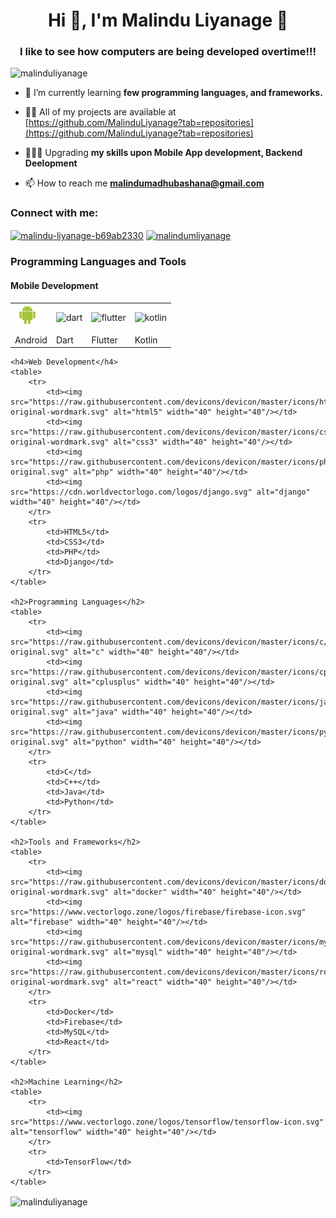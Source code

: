 <h1 align="center">Hi 👋, I'm Malindu Liyanage 🤠</h1>
<h3 align="center">I like to see how computers are being developed overtime!!!</h3>

<p align="left"> <img src="https://komarev.com/ghpvc/?username=malinduliyanage&label=Profile%20views&color=0e75b6&style=plastic" alt="malinduliyanage" /> </p>

- 🌱 I’m currently learning **few programming languages, and frameworks.**

- 👨‍💻 All of my projects are available at [https://github.com/MalinduLiyanage?tab=repositories](https://github.com/MalinduLiyanage?tab=repositories)

- 👩🏻‍💻 Upgrading **my skills upon Mobile App development, Backend Deelopment**

- 📫 How to reach me **malindumadhubashana@gmail.com**

<h3 align="left">Connect with me:</h3>
<p align="left">
<a href="https://linkedin.com/in/malindu-liyanage-b69ab2330" target="blank"><img align="center" src="https://raw.githubusercontent.com/rahuldkjain/github-profile-readme-generator/master/src/images/icons/Social/linked-in-alt.svg" alt="malindu-liyanage-b69ab2330" height="30" width="40" /></a>
<a href="https://fb.com/malindumliyanage" target="blank"><img align="center" src="https://raw.githubusercontent.com/rahuldkjain/github-profile-readme-generator/master/src/images/icons/Social/facebook.svg" alt="malindumliyanage" height="30" width="40" /></a>
</p>

<h3 align="left">Programming Languages and Tools</h3>
<h4>Mobile Development</h4>
    <table>
        <tr>
            <td><img src="https://raw.githubusercontent.com/devicons/devicon/master/icons/android/android-original-wordmark.svg" alt="android" width="40" height="40"/></td>
            <td><img src="https://www.vectorlogo.zone/logos/dartlang/dartlang-icon.svg" alt="dart" width="40" height="40"/></td>
            <td><img src="https://www.vectorlogo.zone/logos/flutterio/flutterio-icon.svg" alt="flutter" width="40" height="40"/></td>
            <td><img src="https://www.vectorlogo.zone/logos/kotlinlang/kotlinlang-icon.svg" alt="kotlin" width="40" height="40"/></td>
        </tr>
        <tr>
            <td>Android</td>
            <td>Dart</td>
            <td>Flutter</td>
            <td>Kotlin</td>
        </tr>
    </table>

    <h4>Web Development</h4>
    <table>
        <tr>
            <td><img src="https://raw.githubusercontent.com/devicons/devicon/master/icons/html5/html5-original-wordmark.svg" alt="html5" width="40" height="40"/></td>
            <td><img src="https://raw.githubusercontent.com/devicons/devicon/master/icons/css3/css3-original-wordmark.svg" alt="css3" width="40" height="40"/></td>
            <td><img src="https://raw.githubusercontent.com/devicons/devicon/master/icons/php/php-original.svg" alt="php" width="40" height="40"/></td>
            <td><img src="https://cdn.worldvectorlogo.com/logos/django.svg" alt="django" width="40" height="40"/></td>
        </tr>
        <tr>
            <td>HTML5</td>
            <td>CSS3</td>
            <td>PHP</td>
            <td>Django</td>
        </tr>
    </table>

    <h2>Programming Languages</h2>
    <table>
        <tr>
            <td><img src="https://raw.githubusercontent.com/devicons/devicon/master/icons/c/c-original.svg" alt="c" width="40" height="40"/></td>
            <td><img src="https://raw.githubusercontent.com/devicons/devicon/master/icons/cplusplus/cplusplus-original.svg" alt="cplusplus" width="40" height="40"/></td>
            <td><img src="https://raw.githubusercontent.com/devicons/devicon/master/icons/java/java-original.svg" alt="java" width="40" height="40"/></td>
            <td><img src="https://raw.githubusercontent.com/devicons/devicon/master/icons/python/python-original.svg" alt="python" width="40" height="40"/></td>
        </tr>
        <tr>
            <td>C</td>
            <td>C++</td>
            <td>Java</td>
            <td>Python</td>
        </tr>
    </table>

    <h2>Tools and Frameworks</h2>
    <table>
        <tr>
            <td><img src="https://raw.githubusercontent.com/devicons/devicon/master/icons/docker/docker-original-wordmark.svg" alt="docker" width="40" height="40"/></td>
            <td><img src="https://www.vectorlogo.zone/logos/firebase/firebase-icon.svg" alt="firebase" width="40" height="40"/></td>
            <td><img src="https://raw.githubusercontent.com/devicons/devicon/master/icons/mysql/mysql-original-wordmark.svg" alt="mysql" width="40" height="40"/></td>
            <td><img src="https://raw.githubusercontent.com/devicons/devicon/master/icons/react/react-original-wordmark.svg" alt="react" width="40" height="40"/></td>
        </tr>
        <tr>
            <td>Docker</td>
            <td>Firebase</td>
            <td>MySQL</td>
            <td>React</td>
        </tr>
    </table>

    <h2>Machine Learning</h2>
    <table>
        <tr>
            <td><img src="https://www.vectorlogo.zone/logos/tensorflow/tensorflow-icon.svg" alt="tensorflow" width="40" height="40"/></td>
        </tr>
        <tr>
            <td>TensorFlow</td>
        </tr>
    </table>

<p><img align="center" src="https://github-readme-stats.vercel.app/api/top-langs?username=malinduliyanage&show_icons=true&locale=en&layout=compact" alt="malinduliyanage" /></p>
